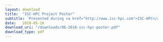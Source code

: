 ```yaml
---
layout: download
title:  "ISC-HPC Project Poster"
subtitle: 'Presented during <a href="http://www.isc-hpc.com">ISC-HPC</a>'
date:   2018-05-16
download_uri: "/downloads/06-2018-isc-hpc-poster.pdf"
download_type: pdf
---
```

